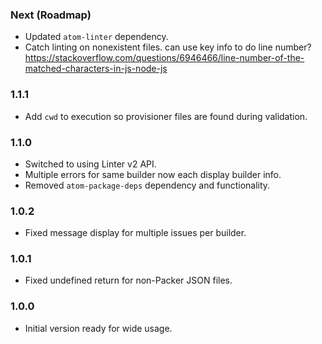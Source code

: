 ### Next (Roadmap)
- Updated `atom-linter` dependency.
- Catch linting on nonexistent files.
can use key info to do line number? https://stackoverflow.com/questions/6946466/line-number-of-the-matched-characters-in-js-node-js

### 1.1.1
- Add `cwd` to execution so provisioner files are found during validation.

### 1.1.0
- Switched to using Linter v2 API.
- Multiple errors for same builder now each display builder info.
- Removed `atom-package-deps` dependency and functionality.

### 1.0.2
- Fixed message display for multiple issues per builder.

### 1.0.1
- Fixed undefined return for non-Packer JSON files.

### 1.0.0
- Initial version ready for wide usage.
